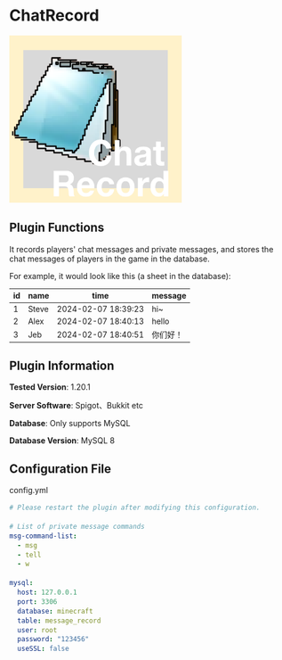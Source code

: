 # ChatRecord

<img src="ChatRecord.png" width="310" height="300" alt="image">

## Plugin Functions

It records players' chat messages and private messages, and stores the chat messages of players in the game in the database.

For example, it would look like this (a sheet in the database):

| id   | name  | time                | message  |
| ---- | ----- | ------------------- | -------- |
| 1    | Steve | 2024-02-07 18:39:23 | hi~      |
| 2    | Alex  | 2024-02-07 18:40:13 | hello    |
| 3    | Jeb   | 2024-02-07 18:40:51 | 你们好！ |

## Plugin Information

**Tested Version**: 1.20.1

**Server Software**: Spigot、Bukkit etc

**Database**: Only supports MySQL

**Database Version**: MySQL 8

## Configuration File

config.yml

```yaml
# Please restart the plugin after modifying this configuration.

# List of private message commands
msg-command-list:
  - msg
  - tell
  - w

mysql:
  host: 127.0.0.1
  port: 3306
  database: minecraft
  table: message_record
  user: root
  password: "123456"
  useSSL: false
``` 
